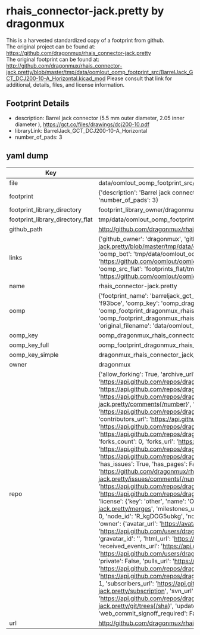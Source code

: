 # rhais_connector-jack.pretty by dragonmux  
This is a harvested standardized copy of a footprint from github.  
The original project can be found at:  
https://github.com/dragonmux/rhais_connector-jack.pretty  
The original footprint can be found at:
http://github.com/dragonmux/rhais_connector-jack.pretty/blob/master/tmp/data/oomlout_oomp_footprint_src/BarrelJack_GCT_DCJ200-10-A_Horizontal.kicad_mod
Please consult that link for additional, details, files, and license information.  
## Footprint Details
* description: Barrel jack connector (5.5 mm outer diameter, 2.05 inner diameter ), https://gct.co/files/drawings/dcj200-10.pdf  
* libraryLink: BarrelJack_GCT_DCJ200-10-A_Horizontal  
* number_of_pads: 3  
## yaml dump  
| Key | Value |  
| --- | --- |  
| file | data/oomlout_oomp_footprint_src/rhais_connector-jack.pretty/BarrelJack_GCT_DCJ200-10-A_Horizontal.kicad_mod |  
| footprint | {'description': 'Barrel jack connector (5.5 mm outer diameter, 2.05 inner diameter ), https://gct.co/files/drawings/dcj200-10.pdf', 'libraryLink': 'BarrelJack_GCT_DCJ200-10-A_Horizontal', 'number_of_pads': 3} |  
| footprint_library_directory | footprint_library_owner/dragonmux_rhais_connector-jack.pretty |  
| footprint_library_directory_flat | tmp/data/oomlout_oomp_footprint_src/footprints_flat/dragonmux_rhais_connector_jack_barreljack_gct_dcj200_10_a_horizontal/working |  
| github_path | http://github.com/dragonmux/rhais_connector-jack.pretty/blob/master/tmp/data/oomlout_oomp_footprint_src/BarrelJack_GCT_DCJ200-10-A_Horizontal.kicad_mod |  
| links | {'github_owner': 'dragonmux', 'github_repo_name': 'rhais_connector-jack.pretty', 'github_src': 'http://github.com/dragonmux/rhais_connector-jack.pretty/blob/master/tmp/data/oomlout_oomp_footprint_src/BarrelJack_GCT_DCJ200-10-A_Horizontal.kicad_mod', 'github_src_repo': 'https://github.com/dragonmux/rhais_connector-jack.pretty', 'oomp_bot': 'tmp/data/oomlout_oomp_footprint_src/footprints/dragonmux_rhais_connector_jack_barreljack_gct_dcj200_10_a_horizontal/working', 'oomp_bot_github': 'https://github.com/oomlout/oomlout_oomp_footprint_bot/tree/main/tmp/data/oomlout_oomp_footprint_src/footprints/dragonmux_rhais_connector_jack_barreljack_gct_dcj200_10_a_horizontal/working', 'oomp_src_flat': 'footprints_flat/tmp/data/oomlout_oomp_footprint_src/footprints_flat/dragonmux_rhais_connector_jack_barreljack_gct_dcj200_10_a_horizontal/working', 'oomp_src_flat_github': 'https://github.com/oomlout/oomlout_oomp_footprint_src/tree/main/tmp/data/oomlout_oomp_footprint_src/footprints_flat/dragonmux_rhais_connector_jack_barreljack_gct_dcj200_10_a_horizontal/working'} |  
| name | rhais_connector-jack.pretty |  
| oomp | {'footprint_name': 'barreljack_gct_dcj200_10_a_horizontal', 'library_name': 'rhais_connector_jack', 'md5': 'f93bcef4e52cdf89206dc8b93b7e20f4', 'md5_10': 'f93bcef4e5', 'md5_5': 'f93bc', 'md5_6': 'f93bce', 'oomp_key': 'oomp_dragonmux_rhais_connector_jack_barreljack_gct_dcj200_10_a_horizontal', 'oomp_key_extra': 'oomp_footprint_dragonmux_rhais_connector_jack_barreljack_gct_dcj200_10_a_horizontal', 'oomp_key_full': 'oomp_footprint_dragonmux_rhais_connector_jack_barreljack_gct_dcj200_10_a_horizontal_f93bce', 'oomp_key_simple': 'dragonmux_rhais_connector_jack_barreljack_gct_dcj200_10_a_horizontal', 'original_filename': 'data/oomlout_oomp_footprint_src/rhais_connector-jack.pretty/BarrelJack_GCT_DCJ200-10-A_Horizontal.kicad_mod', 'owner_name': 'dragonmux'} |  
| oomp_key | oomp_dragonmux_rhais_connector_jack_barreljack_gct_dcj200_10_a_horizontal |  
| oomp_key_full | oomp_footprint_dragonmux_rhais_connector_jack_barreljack_gct_dcj200_10_a_horizontal |  
| oomp_key_simple | dragonmux_rhais_connector_jack_barreljack_gct_dcj200_10_a_horizontal |  
| owner | dragonmux |  
| repo | {'allow_forking': True, 'archive_url': 'https://api.github.com/repos/dragonmux/rhais_connector-jack.pretty/{archive_format}{/ref}', 'archived': False, 'assignees_url': 'https://api.github.com/repos/dragonmux/rhais_connector-jack.pretty/assignees{/user}', 'blobs_url': 'https://api.github.com/repos/dragonmux/rhais_connector-jack.pretty/git/blobs{/sha}', 'branches_url': 'https://api.github.com/repos/dragonmux/rhais_connector-jack.pretty/branches{/branch}', 'clone_url': 'https://github.com/dragonmux/rhais_connector-jack.pretty.git', 'collaborators_url': 'https://api.github.com/repos/dragonmux/rhais_connector-jack.pretty/collaborators{/collaborator}', 'comments_url': 'https://api.github.com/repos/dragonmux/rhais_connector-jack.pretty/comments{/number}', 'commits_url': 'https://api.github.com/repos/dragonmux/rhais_connector-jack.pretty/commits{/sha}', 'compare_url': 'https://api.github.com/repos/dragonmux/rhais_connector-jack.pretty/compare/{base}...{head}', 'contents_url': 'https://api.github.com/repos/dragonmux/rhais_connector-jack.pretty/contents/{+path}', 'contributors_url': 'https://api.github.com/repos/dragonmux/rhais_connector-jack.pretty/contributors', 'created_at': '2022-02-24T14:38:46Z', 'default_branch': 'main', 'deployments_url': 'https://api.github.com/repos/dragonmux/rhais_connector-jack.pretty/deployments', 'description': "DX-MON's jack connector footprints KiCad library", 'disabled': False, 'downloads_url': 'https://api.github.com/repos/dragonmux/rhais_connector-jack.pretty/downloads', 'events_url': 'https://api.github.com/repos/dragonmux/rhais_connector-jack.pretty/events', 'fork': False, 'forks': 0, 'forks_count': 0, 'forks_url': 'https://api.github.com/repos/dragonmux/rhais_connector-jack.pretty/forks', 'full_name': 'dragonmux/rhais_connector-jack.pretty', 'git_commits_url': 'https://api.github.com/repos/dragonmux/rhais_connector-jack.pretty/git/commits{/sha}', 'git_refs_url': 'https://api.github.com/repos/dragonmux/rhais_connector-jack.pretty/git/refs{/sha}', 'git_tags_url': 'https://api.github.com/repos/dragonmux/rhais_connector-jack.pretty/git/tags{/sha}', 'git_url': 'git://github.com/dragonmux/rhais_connector-jack.pretty.git', 'has_discussions': False, 'has_downloads': True, 'has_issues': True, 'has_pages': False, 'has_projects': True, 'has_wiki': True, 'homepage': None, 'hooks_url': 'https://api.github.com/repos/dragonmux/rhais_connector-jack.pretty/hooks', 'html_url': 'https://github.com/dragonmux/rhais_connector-jack.pretty', 'id': 463182738, 'is_template': False, 'issue_comment_url': 'https://api.github.com/repos/dragonmux/rhais_connector-jack.pretty/issues/comments{/number}', 'issue_events_url': 'https://api.github.com/repos/dragonmux/rhais_connector-jack.pretty/issues/events{/number}', 'issues_url': 'https://api.github.com/repos/dragonmux/rhais_connector-jack.pretty/issues{/number}', 'keys_url': 'https://api.github.com/repos/dragonmux/rhais_connector-jack.pretty/keys{/key_id}', 'labels_url': 'https://api.github.com/repos/dragonmux/rhais_connector-jack.pretty/labels{/name}', 'language': None, 'languages_url': 'https://api.github.com/repos/dragonmux/rhais_connector-jack.pretty/languages', 'license': {'key': 'other', 'name': 'Other', 'node_id': 'MDc6TGljZW5zZTA=', 'spdx_id': 'NOASSERTION', 'url': None}, 'merges_url': 'https://api.github.com/repos/dragonmux/rhais_connector-jack.pretty/merges', 'milestones_url': 'https://api.github.com/repos/dragonmux/rhais_connector-jack.pretty/milestones{/number}', 'mirror_url': None, 'name': 'rhais_connector-jack.pretty', 'network_count': 0, 'node_id': 'R_kgDOG5ubkg', 'notifications_url': 'https://api.github.com/repos/dragonmux/rhais_connector-jack.pretty/notifications{?since,all,participating}', 'open_issues': 0, 'open_issues_count': 0, 'owner': {'avatar_url': 'https://avatars.githubusercontent.com/u/691140?v=4', 'events_url': 'https://api.github.com/users/dragonmux/events{/privacy}', 'followers_url': 'https://api.github.com/users/dragonmux/followers', 'following_url': 'https://api.github.com/users/dragonmux/following{/other_user}', 'gists_url': 'https://api.github.com/users/dragonmux/gists{/gist_id}', 'gravatar_id': '', 'html_url': 'https://github.com/dragonmux', 'id': 691140, 'login': 'dragonmux', 'node_id': 'MDQ6VXNlcjY5MTE0MA==', 'organizations_url': 'https://api.github.com/users/dragonmux/orgs', 'received_events_url': 'https://api.github.com/users/dragonmux/received_events', 'repos_url': 'https://api.github.com/users/dragonmux/repos', 'site_admin': False, 'starred_url': 'https://api.github.com/users/dragonmux/starred{/owner}{/repo}', 'subscriptions_url': 'https://api.github.com/users/dragonmux/subscriptions', 'type': 'User', 'url': 'https://api.github.com/users/dragonmux'}, 'private': False, 'pulls_url': 'https://api.github.com/repos/dragonmux/rhais_connector-jack.pretty/pulls{/number}', 'pushed_at': '2022-02-24T14:39:13Z', 'releases_url': 'https://api.github.com/repos/dragonmux/rhais_connector-jack.pretty/releases{/id}', 'size': 6, 'ssh_url': 'git@github.com:dragonmux/rhais_connector-jack.pretty.git', 'stargazers_count': 0, 'stargazers_url': 'https://api.github.com/repos/dragonmux/rhais_connector-jack.pretty/stargazers', 'statuses_url': 'https://api.github.com/repos/dragonmux/rhais_connector-jack.pretty/statuses/{sha}', 'subscribers_count': 1, 'subscribers_url': 'https://api.github.com/repos/dragonmux/rhais_connector-jack.pretty/subscribers', 'subscription_url': 'https://api.github.com/repos/dragonmux/rhais_connector-jack.pretty/subscription', 'svn_url': 'https://github.com/dragonmux/rhais_connector-jack.pretty', 'tags_url': 'https://api.github.com/repos/dragonmux/rhais_connector-jack.pretty/tags', 'teams_url': 'https://api.github.com/repos/dragonmux/rhais_connector-jack.pretty/teams', 'temp_clone_token': None, 'topics': [], 'trees_url': 'https://api.github.com/repos/dragonmux/rhais_connector-jack.pretty/git/trees{/sha}', 'updated_at': '2022-02-24T14:38:46Z', 'url': 'https://api.github.com/repos/dragonmux/rhais_connector-jack.pretty', 'visibility': 'public', 'watchers': 0, 'watchers_count': 0, 'web_commit_signoff_required': False} |  
| url | http://github.com/dragonmux/rhais_connector-jack.pretty |  

